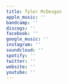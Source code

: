 ```yaml
---
title: Tyler McDevgon
apple_music: ''
bandcamp: ''
discogs: ''
facebook: ''
google_music: ''
instagram: ''
soundcloud: ''
spotify: ''
twitter: ''
website: ''
youtube: ''
---
```

